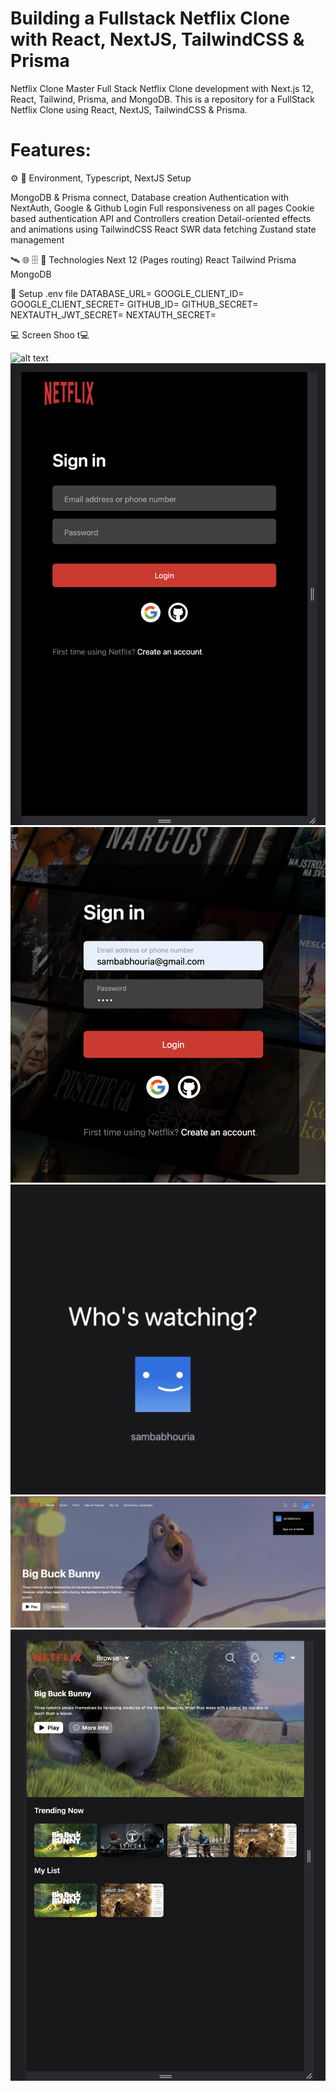 # Building a Fullstack Netflix Clone with React, NextJS, TailwindCSS & Prisma

Netflix Clone
Master Full Stack Netflix Clone development with Next.js 12, React, Tailwind, Prisma, and MongoDB.
This is a repository for a FullStack Netflix Clone using React, NextJS, TailwindCSS & Prisma.

# Features:

⚙️ 💾 Environment, Typescript, NextJS Setup

MongoDB & Prisma connect, Database creation
Authentication with NextAuth, Google & Github Login
Full responsiveness on all pages
Cookie based authentication
API and Controllers creation
Detail-oriented effects and animations using TailwindCSS
React SWR data fetching
Zustand state management

🛰️ 🌐 🗄 📡 Technologies
Next 12 (Pages routing)
React
Tailwind
Prisma
MongoDB

🔐 Setup .env file
DATABASE_URL=
GOOGLE_CLIENT_ID=
GOOGLE_CLIENT_SECRET=
GITHUB_ID=
GITHUB_SECRET=
NEXTAUTH_JWT_SECRET=
NEXTAUTH_SECRET=

💻 Screen Shoo t💻

![alt text](1.png)
![alt text](2.png)
![alt text](3.png)
![alt text](4.png)
![alt text](5.png)
![alt text](7.png)
